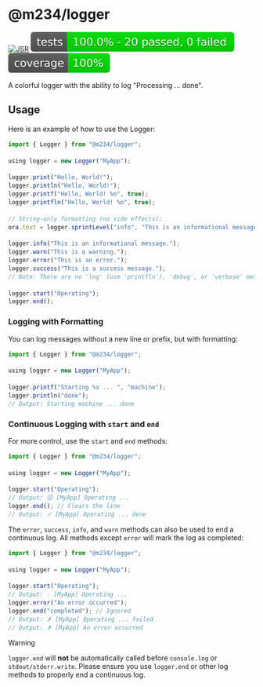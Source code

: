 # @m234/logger

[![JSR](https://jsr.io/badges/@m234/logger)](https://jsr.io/@m234/logger)
![Tests](./assets/badge-tests.svg) ![Tests coverage](./assets/badge-cov.svg)

A colorful logger with the ability to log "Processing ... done".

## Usage

Here is an example of how to use the Logger:

```ts
import { Logger } from "@m234/logger";

using logger = new Logger("MyApp");

logger.print("Hello, World!");
logger.println("Hello, World!");
logger.printf("Hello, World! %o", true);
logger.printfln("Hello, World! %o", true);

// String-only formatting (no side effects):
ora.text = logger.sprintLevel("info", "This is an informational message.");

logger.info("This is an informational message.");
logger.warn("This is a warning.");
logger.error("This is an error.");
logger.success("This is a success message.");
// Note: There are no 'log' (use 'printfln'), 'debug', or 'verbose' methods.

logger.start("Operating");
logger.end();
```

### Logging with Formatting

You can log messages without a new line or prefix, but with formatting:

```ts
import { Logger } from "@m234/logger";

using logger = new Logger("MyApp");

logger.printf("Starting %s ... ", "machine");
logger.println("done");
// Output: Starting machine ... done
```

### Continuous Logging with `start` and `end`

For more control, use the `start` and `end` methods:

```ts
import { Logger } from "@m234/logger";

using logger = new Logger("MyApp");

logger.start("Operating");
// Output: 🛈 [MyApp] Operating ...
logger.end(); // Clears the line
// Output: ✓ [MyApp] Operating ... done
```

The `error`, `success`, `info`, and `warn` methods can also be used to end a
continuous log. All methods except `error` will mark the log as completed:

```ts
import { Logger } from "@m234/logger";

using logger = new Logger("MyApp");

logger.start("Operating");
// Output: - [MyApp] Operating ...
logger.error("An error occurred");
logger.end("completed"); // Ignored
// Output: ✗ [MyApp] Operating ... failed
// Output: ✗ [MyApp] An error occurred
```

> [!WARNING]
> `logger.end` will **not** be automatically called before `console.log` or
> `stdout/stderr.write`. Please ensure you use `logger.end` or other log methods
> to properly end a continuous log.
